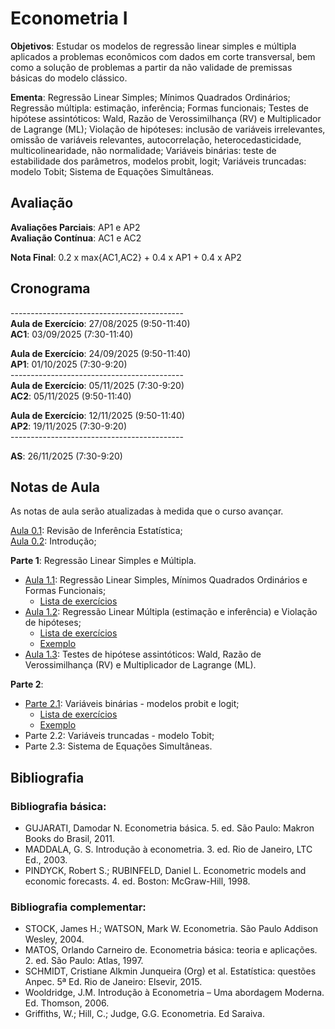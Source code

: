 # Econometria I

**Objetivos**: Estudar os modelos de regressão linear simples e múltipla aplicados a problemas econômicos com dados em corte transversal, bem como a solução de problemas a partir da não validade de premissas básicas do modelo clássico.

**Ementa**: Regressão Linear Simples; Mínimos Quadrados Ordinários; Regressão múltipla: estimação, inferência; Formas funcionais; Testes de hipótese assintóticos: Wald, Razão de Verossimilhança (RV) e Multiplicador de Lagrange (ML); Violação de hipóteses: inclusão de variáveis irrelevantes, omissão de variáveis relevantes, autocorrelação, heterocedasticidade, multicolinearidade, não normalidade; Variáveis binárias: teste de estabilidade dos parâmetros, modelos probit, logit; Variáveis truncadas: modelo Tobit; Sistema de Equações Simultâneas.

## Avaliação

**Avaliações Parciais**: AP1 e AP2 <br>
**Avaliação Contínua**: AC1 e AC2  <br>
<!-- **Trabalho** (Opcional): TE1 e TE2 <br> -->
**Nota Final**: 0.2 x max{AC1,AC2} + 0.4 x AP1 + 0.4 x AP2 <br>

## Cronograma

------------------------------------------- <br>
**Aula de Exercício**: 27/08/2025 (9:50-11:40) <br>
**AC1**: 03/09/2025 (7:30-11:40) <br>
<!-- **Laboratório**: 24/09/2025 (9:50-11:40) <br> -->
**Aula de Exercício**: 24/09/2025 (9:50-11:40) <br>
**AP1**: 01/10/2025 (7:30-9:20) <br>
------------------------------------------- <br>
**Aula de Exercício**: 05/11/2025 (7:30-9:20) <br>
**AC2**: 05/11/2025 (9:50-11:40) <br>
<!-- **Laboratório**: 12/11/2025 (9:50-11:40) <br> -->
**Aula de Exercício**: 12/11/2025 (9:50-11:40) <br>
**AP2**: 19/11/2025 (7:30-9:20) <br>
------------------------------------------- <br>
<!-- **Aula de Exercício**: 26/11/2025 (7:30-9:20) <br> -->
**AS**: 26/11/2025 (7:30-9:20) <br>
<!-- **TE**: 03/12/2025 (7:30-9:20 e 9:50-11:40)<br> -->

## Notas de Aula

As notas de aula serão atualizadas à medida que o curso avançar.

[Aula 0.1](https://github.com/marcuslavagnole/econometria_i/blob/main/slides/Aula01.pdf): Revisão de Inferência Estatística; <br>
[Aula 0.2](https://github.com/marcuslavagnole/econometria_i/blob/main/slides/Aula02.pdf): Introdução; <br>

**Parte 1**: Regressão Linear Simples e Múltipla. <br>
  - [Aula 1.1](https://github.com/marcuslavagnole/econometria_i/blob/main/slides/Parte11.pdf): Regressão Linear Simples, Mínimos Quadrados Ordinários e Formas Funcionais; <br>
    - [Lista de exercícios](https://github.com/marcuslavagnole/econometria_i/blob/main/lists/Lista1.pdf)
  - [Aula 1.2](https://github.com/marcuslavagnole/econometria_i/blob/main/slides/Parte12.pdf): Regressão Linear Múltipla (estimação e inferência) e Violação de hipóteses; <br>
     - [Lista de exercícios](https://github.com/marcuslavagnole/econometria_i/blob/main/lists/Lista2.pdf)
     - [Exemplo](https://github.com/marcuslavagnole/econometria_i/blob/main/codes/ex_reglinear.Rmd)
  - [Aula 1.3](https://github.com/marcuslavagnole/econometria_i/blob/main/slides/Parte13.pdf): Testes de hipótese assintóticos: Wald, Razão de Verossimilhança (RV) e Multiplicador de Lagrange (ML). <br>

**Parte 2**: <br>
  - [Parte 2.1](https://github.com/marcuslavagnole/econometria_i/blob/main/slides/Parte21.pdf): Variáveis binárias - modelos probit e logit; <br>
     - [Lista de exercícios](https://github.com/marcuslavagnole/econometria_i/blob/main/lists/Lista3.pdf)
     - [Exemplo](https://github.com/marcuslavagnole/econometria_i/blob/main/codes/ex_variavelbinaria.Rmd)
  - Parte 2.2: Variáveis truncadas - modelo Tobit; <br>
  - Parte 2.3: Sistema de Equações Simultâneas.

## Bibliografia

### Bibliografia básica:

- GUJARATI, Damodar N. Econometria básica. 5. ed. São Paulo: Makron Books do Brasil, 2011. <br>
- MADDALA, G. S. Introdução à econometria. 3. ed. Rio de Janeiro, LTC Ed., 2003. <br>
- PINDYCK, Robert S.; RUBINFELD, Daniel L. Econometric models and economic forecasts. 4. ed. Boston: McGraw-Hill, 1998. <br>

 ### Bibliografia complementar:

 - STOCK, James H.; WATSON, Mark W. Econometria. São Paulo Addison Wesley, 2004. <br>
 - MATOS, Orlando Carneiro de.  Econometria básica: teoria e aplicações. 2. ed. São Paulo: Atlas, 1997. <br>
 - SCHMIDT, Cristiane Alkmin Junqueira (Org) et al. Estatística: questões Anpec. 5ª Ed. Rio de Janeiro: Elsevir, 2015. <br>
 - Wooldridge, J.M. Introdução à Econometria – Uma abordagem Moderna. Ed. Thomson, 2006. <br>
 - Griffiths, W.; Hill, C.; Judge, G.G. Econometria. Ed Saraiva.
